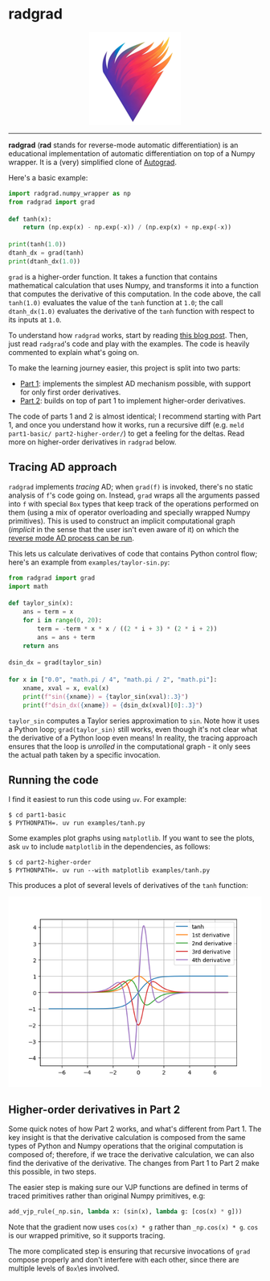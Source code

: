 # radgrad

<p align="center">
  <img alt="Logo" src="doc/radgrad-logo.png" />
</p>

----

**radgrad** (**rad** stands for reverse-mode automatic differentiation) is
an educational implementation of automatic differentiation on top
of a Numpy wrapper. It is a (very) simplified clone of
[Autograd](https://github.com/hips/autograd).

Here's a basic example:

```python
import radgrad.numpy_wrapper as np
from radgrad import grad

def tanh(x):
    return (np.exp(x) - np.exp(-x)) / (np.exp(x) + np.exp(-x))

print(tanh(1.0))
dtanh_dx = grad(tanh)
print(dtanh_dx(1.0))
```

`grad` is a higher-order function. It takes a function that contains
mathematical calculation that uses Numpy, and transforms it into a function
that computes the derivative of this computation. In the code above, the call
`tanh(1.0)` evaluates the value of the `tanh` function at `1.0`; the call
`dtanh_dx(1.0)` evaluates the derivative of the `tanh` function with respect
to its inputs at `1.0`.

To understand how `radgrad` works, start by reading
[this blog post](https://eli.thegreenplace.net/2025/reverse-mode-automatic-differentiation/).
Then, just read `radgrad`'s code and play with the examples. The code is
heavily commented to explain what's going on.

To make the learning journey easier, this project is split into two parts:

* [Part 1](https://github.com/eliben/radgrad/tree/main/part1-basic): implements
  the simplest AD mechanism possible, with support for only first order
  derivatives.
* [Part 2](https://github.com/eliben/radgrad/tree/main/part2-higher-order):
  builds on top of part 1 to implement higher-order derivatives.

The code of parts 1 and 2 is almost identical; I recommend starting with Part 1,
and once you understand how it works, run a recursive diff (e.g.
`meld part1-basic/ part2-higher-order/`) to get a feeling for the deltas. Read
more on higher-order derivatives in `radgrad` below.

## Tracing AD approach

`radgrad` implements _tracing_ AD; when `grad(f)` is invoked, there's no static
analysis of `f`'s code going on. Instead, `grad` wraps all the arguments passed
into `f` with special `Box` types that keep track of the operations performed
on them (using a mix of operator overloading and specially wrapped Numpy
primitives). This is used to construct an implicit computational graph
(_implicit_ in the sense that the user isn't even aware of it) on which the
[reverse mode AD process can be run](https://eli.thegreenplace.net/2025/reverse-mode-automatic-differentiation/).

This lets us calculate derivatives of code that contains Python control flow;
here's an example from `examples/taylor-sin.py`:

```python
from radgrad import grad
import math

def taylor_sin(x):
    ans = term = x
    for i in range(0, 20):
        term = -term * x * x / ((2 * i + 3) * (2 * i + 2))
        ans = ans + term
    return ans

dsin_dx = grad(taylor_sin)

for x in ["0.0", "math.pi / 4", "math.pi / 2", "math.pi"]:
    xname, xval = x, eval(x)
    print(f"sin({xname}) = {taylor_sin(xval):.3}")
    print(f"dsin_dx({xname}) = {dsin_dx(xval)[0]:.3}")
```

`taylor_sin` computes a Taylor series approximation to `sin`. Note how it
uses a Python loop; `grad(taylor_sin)` still works, even though it's not clear
what the derivative of a Python loop even means! In reality, the tracing
approach ensures that the loop is _unrolled_ in the computational graph - it
only sees the actual path taken by a specific invocation.

## Running the code

I find it easiest to run this code using `uv`. For example:

```shell
$ cd part1-basic
$ PYTHONPATH=. uv run examples/tanh.py
```

Some examples plot graphs using `matplotlib`. If you want to see the plots,
ask `uv` to include `matplotlib` in the dependencies, as follows:

```shell
$ cd part2-higher-order
$ PYTHONPATH=. uv run --with matplotlib examples/tanh.py
```

This produces a plot of several levels of derivatives of the `tanh` function:

<p align="center">
  <img alt="tanh derivatives" src="doc/tanh-derivatives.png" />
</p>

## Higher-order derivatives in Part 2

Some quick notes of how Part 2 works, and what's different from Part 1. The
key insight is that the derivative calculation is composed from the same
types of Python and Numpy operations that the original computation is composed
of; therefore, if we trace the derivative calculation, we can also find the
derivative of the derivative. The changes from Part 1 to Part 2 make this
possible, in two steps.

The easier step is making sure our VJP functions are defined in terms of
traced primitives rather than original Numpy primitives, e.g:

```python
add_vjp_rule(_np.sin, lambda x: (sin(x), lambda g: [cos(x) * g]))
```

Note that the gradient now uses `cos(x) * g` rather than `_np.cos(x) * g`.
`cos` is our wrapped primitive, so it supports tracing.

The more complicated step is ensuring that recursive invocations of `grad`
compose properly and don't interfere with each other, since there are multiple
levels of `Box`\es involved.




